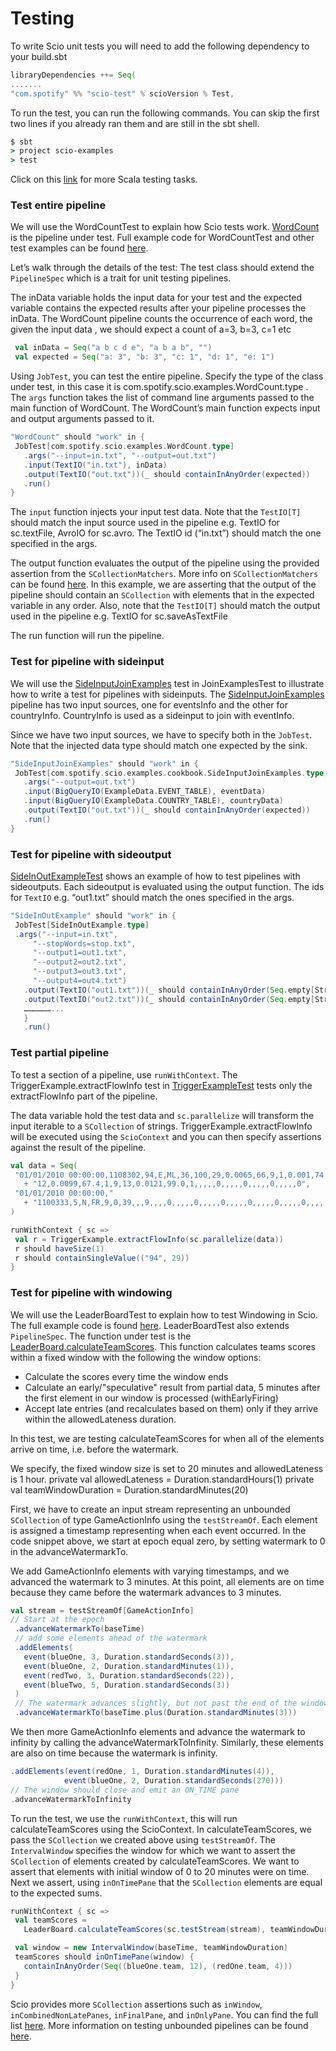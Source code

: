 # Testing

To write Scio unit tests you will need to add the following dependency to your build.sbt

```scala
libraryDependencies ++= Seq(
.......
"com.spotify" %% "scio-test" % scioVersion % Test,
```
To run the test, you can run the following commands. You can skip the first two lines if you already ran them and are still in the sbt shell.

```cmd
$ sbt
> project scio-examples
> test
```
Click on this [link](https://www.scala-sbt.org/1.x/docs/Testing.html) for more Scala testing tasks.

### Test entire pipeline
We will use the WordCountTest to explain how Scio tests work. [WordCount](https://github.com/spotify/scio/blob/master/scio-examples/src/main/scala/com/spotify/scio/examples/WordCount.scala) is the pipeline under test. Full example code for WordCountTest and other test examples can be found [here](https://github.com/spotify/scio/tree/master/scio-examples/src/test).

Let’s walk through the details of the test: The test class should extend the `PipelineSpec` which is a trait for unit testing pipelines.

The inData variable holds the input data for your test and the expected variable contains the expected results after your pipeline processes the inData. The WordCount pipeline counts the occurrence of each word, the given the input data , we should expect a count of a=3, b=3, c=1 etc
```scala
 val inData = Seq("a b c d e", "a b a b", "")
 val expected = Seq("a: 3", "b: 3", "c: 1", "d: 1", "e: 1")
```

Using `JobTest`, you can test the entire pipeline. Specify the type of the class under test, in this case it is com.spotify.scio.examples.WordCount.type . The `args` function takes the list of command line arguments passed to the main function of WordCount.  The WordCount’s main function expects input and output arguments passed to it.

```scala
"WordCount" should "work" in {
 JobTest[com.spotify.scio.examples.WordCount.type]
   .args("--input=in.txt", "--output=out.txt")
   .input(TextIO("in.txt"), inData)
   .output(TextIO("out.txt"))(_ should containInAnyOrder(expected))
   .run()
}
```

The `input` function injects your input test data. Note that the `TestIO[T]` should match the input source used in the pipeline e.g. TextIO for sc.textFile, AvroIO for sc.avro. The TextIO id (“in.txt”) should match the one specified in the args.

The output function evaluates the output of the pipeline using the provided assertion from the `SCollectionMatchers`. More info on `SCollectionMatchers` can be found [here](https://spotify.github.io/scio/api/com/spotify/scio/testing/SCollectionMatchers.html). In this example, we are asserting that the output of the pipeline should contain an `SCollection` with elements that in the expected variable in any order.
Also, note that the `TestIO[T]` should match the output used in the pipeline e.g. TextIO for sc.saveAsTextFile

The run function will run the pipeline.

### Test for pipeline with sideinput
We will use the [SideInputJoinExamples](https://github.com/spotify/scio/blob/master/scio-examples/src/test/scala/com/spotify/scio/examples/cookbook/TriggerExampleTest.scala#L25) test in JoinExamplesTest to illustrate how to write a test for pipelines with sideinputs. The [SideInputJoinExamples](https://github.com/spotify/scio/blob/master/scio-examples/src/main/scala/com/spotify/scio/examples/cookbook/JoinExamples.scala#L86) pipeline has two input sources, one for eventsInfo and the other for countryInfo. CountryInfo is used as a sideinput to join with eventInfo.

Since we have two input sources, we have to specify both in the `JobTest`. Note that the injected data type should match one expected by the sink. 

```scala
"SideInputJoinExamples" should "work" in {
 JobTest[com.spotify.scio.examples.cookbook.SideInputJoinExamples.type]
   .args("--output=out.txt")
   .input(BigQueryIO(ExampleData.EVENT_TABLE), eventData)
   .input(BigQueryIO(ExampleData.COUNTRY_TABLE), countryData)
   .output(TextIO("out.txt"))(_ should containInAnyOrder(expected))
   .run()
}
```
### Test for pipeline with sideoutput
[SideInOutExampleTest](https://github.com/spotify/scio/blob/master/scio-examples/src/test/scala/com/spotify/scio/examples/extra/SideInOutExampleTest.scala) shows an example of how to test pipelines with sideoutputs. Each sideoutput is evaluated using the output function. The ids for `TextIO`  e.g. “out1.txt” should match the ones specified in the args.

```scala
"SideInOutExample" should "work" in {
 JobTest[SideInOutExample.type]
 .args("--input=in.txt",
     "--stopWords=stop.txt",
     "--output1=out1.txt",
     "--output2=out2.txt",
     "--output3=out3.txt",
     "--output4=out4.txt")
   .output(TextIO("out1.txt"))(_ should containInAnyOrder(Seq.empty[String]))
   .output(TextIO("out2.txt"))(_ should containInAnyOrder(Seq.empty[String]))
   ………………...
   }
   .run()
```

### Test partial pipeline
To test a section of a pipeline, use `runWithContext`. The TriggerExample.extractFlowInfo test in [TriggerExampleTest](https://github.com/spotify/scio/blob/master/scio-examples/src/test/scala/com/spotify/scio/examples/cookbook/TriggerExampleTest.scala) tests only the extractFlowInfo part of the pipeline.

The data variable hold the test data and `sc.parallelize` will transform the input iterable to a `SCollection` of strings. TriggerExample.extractFlowInfo will be executed using the `ScioContext` and you can then specify assertions against the result of the pipeline.

```scala
val data = Seq(
 "01/01/2010 00:00:00,1108302,94,E,ML,36,100,29,0.0065,66,9,1,0.001,74.8,1,9,3,0.0028,71,1,9,"
   + "12,0.0099,67.4,1,9,13,0.0121,99.0,1,,,,,0,,,,,0,,,,,0,,,,,0",
 "01/01/2010 00:00:00,"
   + "1100333,5,N,FR,9,0,39,,,9,,,,0,,,,,0,,,,,0,,,,,0,,,,,0,,,,,0,,,,,0,,,,"
)

runWithContext { sc =>
 val r = TriggerExample.extractFlowInfo(sc.parallelize(data))
 r should haveSize(1)
 r should containSingleValue(("94", 29))
}
````

### Test for pipeline with windowing
We will use the LeaderBoardTest to explain how to test Windowing in Scio. The full example code is found [here](https://github.com/spotify/scio/blob/master/scio-examples/src/test/scala/com/spotify/scio/examples/complete/game/LeaderBoardTest.scala). LeaderBoardTest also extends `PipelineSpec`. The function under test is the [LeaderBoard.calculateTeamScores](https://github.com/spotify/scio/blob/master/scio-examples/src/main/scala/com/spotify/scio/examples/complete/game/LeaderBoard.scala#L131).  This function calculates teams scores within a fixed window with the following the window options: 
* Calculate the scores every time the window ends
* Calculate an early/"speculative" result from partial data, 5 minutes after the first element in our window is processed (withEarlyFiring)
* Accept late entries (and recalculates based on them) only if they arrive within the allowedLateness duration.

In this test,  we are testing calculateTeamScores for when all of the elements arrive on time, i.e. before the watermark. 

We specify, the fixed window size is set to 20 minutes and allowedLateness is 1 hour.
private val allowedLateness = Duration.standardHours(1)
private val teamWindowDuration = Duration.standardMinutes(20)

First, we have to create an input stream representing an unbounded `SCollection` of type GameActionInfo using the `testStreamOf`. Each element is assigned a timestamp representing when each event occurred. In the code snippet above, we start at epoch equal zero,  by setting watermark to 0 in the advanceWatermarkTo.

We add GameActionInfo elements with varying timestamps, and we advanced the watermark to 3 minutes. At this point, all elements are on time because they came before the watermark advances to 3 minutes.
  
```scala
val stream = testStreamOf[GameActionInfo]
// Start at the epoch
 .advanceWatermarkTo(baseTime)
 // add some elements ahead of the watermark
 .addElements(
   event(blueOne, 3, Duration.standardSeconds(3)),
   event(blueOne, 2, Duration.standardMinutes(1)),
   event(redTwo, 3, Duration.standardSeconds(22)),
   event(blueTwo, 5, Duration.standardSeconds(3))
 )
 // The watermark advances slightly, but not past the end of the window
 .advanceWatermarkTo(baseTime.plus(Duration.standardMinutes(3)))
```
We then more GameActionInfo elements and advance the watermark to infinity by calling the advanceWatermarkToInfinity. Similarly, these elements are also on time because the watermark is infinity.

```scala
.addElements(event(redOne, 1, Duration.standardMinutes(4)),
            event(blueOne, 2, Duration.standardSeconds(270)))
// The window should close and emit an ON_TIME pane
.advanceWatermarkToInfinity
```

To run the test, we use the `runWithContext`, this will run calculateTeamScores using the ScioContext. In calculateTeamScores, we pass the `SCollection` we created above using `testStreamOf`. The `IntervalWindow` specifies the window for which we want to assert the `SCollection` of elements created by calculateTeamScores. We want to assert that elements with initial window of 0 to 20 minutes were on time. Next we assert, using `inOnTimePane` that the `SCollection` elements are equal to the expected sums.

```scala
runWithContext { sc =>
 val teamScores =
   LeaderBoard.calculateTeamScores(sc.testStream(stream), teamWindowDuration, allowedLateness)

 val window = new IntervalWindow(baseTime, teamWindowDuration)
 teamScores should inOnTimePane(window) {
   containInAnyOrder(Seq((blueOne.team, 12), (redOne.team, 4)))
 }
}
```
Scio provides more `SCollection` assertions such as `inWindow`, `inCombinedNonLatePanes`, `inFinalPane`, and `inOnlyPane`. You can find the full list [here](https://spotify.github.io/scio/api/com/spotify/scio/testing/SCollectionMatchers.html). More information on testing unbounded pipelines can be found [here](https://beam.apache.org/blog/2016/10/20/test-stream.html).




